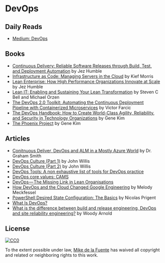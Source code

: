# DevOps
## Daily Reads
- [Medium: DevOps](https://medium.com/tag/devops/latest)

## Books
- [Continuous Delivery: Reliable Software Releases through Build, Test, and Deployment Automation](https://www.amazon.com/Continuous-Delivery-Deployment-Automation-Addison-Wesley/dp/0321601912/) by Jez Humble
- [Infrastructure as Code: Managing Servers in the Cloud](https://www.amazon.com/Infrastructure-Code-Managing-Servers-Cloud/dp/1491924357/) by Kief Morris
- [Lean Enterprise: How High Performance Organizations Innovate at Scale](https://www.amazon.com/Lean-Enterprise-Performance-Organizations-Innovate/dp/1449368425/) by Jez Humble
- [Lean IT: Enabling and Sustaining Your Lean Transformation](https://www.amazon.com/Lean-Enabling-Sustaining-Your-Transformation/dp/1439817561/) by Steven C Bell and Michael Orzen
- [The DevOps 2.0 Toolkit: Automating the Continuous Deployment Pipeline with Containerized Microservices](https://www.amazon.com/DevOps-2-0-Toolkit-Containerized-Microservices/dp/152391744X/) by Victor Farcic
- [The DevOps Handbook: How to Create World-Class Agility, Reliability, and Security in Technology Organizations](https://www.amazon.com/DevOps-Handbook-World-Class-Reliability-Organizations/dp/1942788002/) by Gene Kim
- [The Phoenix Project](https://www.amazon.com/Phoenix-Project-DevOps-Helping-Business/dp/0988262509/) by Gene Kim

## Articles
- [Conitnuous Deliver, DevOps and ALM in a Mostly Azure World](https://pleasereleaseme.net/) by Dr. Graham Smith
- [DevOps Culture (Part 1)](http://itrevolution.com/devops-culture-part-1/) by John Willis
- [DevOps Culture (Part 2)](http://itrevolution.com/devops-culture-part-2/) by John Willis
- [DevOps Tools: A non exhaustive list of tools for DevOps practice](https://medium.com/@chrpopov/devops-tools-7ad516676a61)
- [DevOps core values: CAMS](https://www.lynda.com/Operating-Systems-tutorials/DevOps-core-values-CAMS/508618/555078-4.html)
- [DevOps — The Missing Link in Lean Organisations](https://medium.com/@chrpopov/devops-the-missing-link-in-lean-organisations-772cbfdf6382)
- [How DevOps and the Cloud Changed Google Engineering](https://www.infoq.com/presentations/google-devops-cloud) by Melody Meckfessel 
- [PowerShell Desired State Configuration: The Basics](https://www.simple-talk.com/sysadmin/powershell/powershell-desired-state-configuration-the-basics/) by Nicolas Prigent
- [What Is DevOps?](https://theagileadmin.com/what-is-devops/)
- [What is the difference between build and release engineering, DevOps and site reliability engineering?](https://www.quora.com/What-is-the-difference-between-build-and-release-engineering-DevOps-and-site-reliability-engineering) by Woody Arnold

## License

[![CC0](https://mirrors.creativecommons.org/presskit/buttons/88x31/svg/cc-zero.svg)](https://creativecommons.org/publicdomain/zero/1.0/) 

To the extent possible under law, [Mike de la Fuente](http://twitter.highfiveboom.com) has waived all copyright and related or neighboring rights to this work.